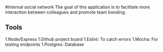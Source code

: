 #Internal social network
The goal of this
application is to facilitate more interaction between colleagues and promote team bonding.

## Tools
1.Node/Express
1.Github project board
1.Eslint: To catch errors
1.Mocha: For testing endpoints
1.Postgres: Database
